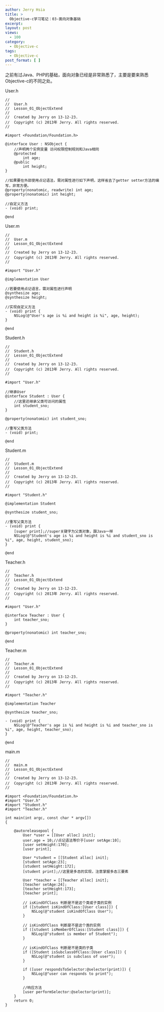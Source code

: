```yaml
---
author: Jerry Hsia
title: >
  Objective-c学习笔记：03-面向对象基础
excerpt:
layout: post
views:
  - 100
category:
  - Objective-c
tags:
  - Objective-c
post_format: [ ]
---
```

之前有过Java、PHP的基础，面向对象已经是非常熟悉了，主要是要来熟悉Objective-c的不同之处。

User.h

    //
    //  User.h
    //  Lesson_01_ObjectExtend
    //
    //  Created by Jerry on 13-12-23.
    //  Copyright (c) 2013年 Jerry. All rights reserved.
    //
    
    #import <Foundation/Foundation.h>
    
    @interface User : NSObject {
        //声明两个实例变量 访问权限控制规则和Java相同
        @protected
            int age;
        @public
            int height;
    }
    
    //如果要在外部使用点记语法，需对属性进行如下声明，这样省去了getter setter方法的编写，非常方便。
    @property(nonatomic, readwrite) int age;
    @property(nonatomic) int height;
    
    //自定义方法
    - (void) print;
    
    @end

User.m

    //
    //  User.m
    //  Lesson_01_ObjectExtend
    //
    //  Created by Jerry on 13-12-23.
    //  Copyright (c) 2013年 Jerry. All rights reserved.
    //
    
    #import "User.h"
    
    @implementation User
    
    //若要使用点记语言，需对属性进行声明
    @synthesize age;
    @synthesize height;
    
    //实现自定义方法
    - (void) print {
        NSLog(@"User's age is %i and height is %i", age, height);
    }
    
    @end

Student.h

    //
    //  Student.h
    //  Lesson_01_ObjectExtend
    //
    //  Created by Jerry on 13-12-23.
    //  Copyright (c) 2013年 Jerry. All rights reserved.
    //
    
    #import "User.h"
    
    //继承User
    @interface Student : User {
        //这里还继承父类可访问的属性
        int student_sno;
    }
    
    @property(nonatomic) int student_sno;
    
    //重写父类方法
    - (void) print;
    
    @end

Student.m

    //
    //  Student.m
    //  Lesson_01_ObjectExtend
    //
    //  Created by Jerry on 13-12-23.
    //  Copyright (c) 2013年 Jerry. All rights reserved.
    //
    
    #import "Student.h"
    
    @implementation Student
    
    @synthesize student_sno;
    
    //重写父类方法
    - (void) print {
        [super print];//super关键字为父类对象，跟Java一样
        NSLog(@"Student's age is %i and height is %i and student_sno is %i", age, height, student_sno);
    }
    
    @end

Teacher.h

    //
    //  Teacher.h
    //  Lesson_01_ObjectExtend
    //
    //  Created by Jerry on 13-12-23.
    //  Copyright (c) 2013年 Jerry. All rights reserved.
    //
    
    #import "User.h"
    
    @interface Teacher : User {
        int teacher_sno;
    }
    
    @property(nonatomic) int teacher_sno;
    
    @end

Teacher.m

    //
    //  Teacher.m
    //  Lesson_01_ObjectExtend
    //
    //  Created by Jerry on 13-12-23.
    //  Copyright (c) 2013年 Jerry. All rights reserved.
    //
    
    #import "Teacher.h"
    
    @implementation Teacher
    
    @synthesize teacher_sno;
    
    - (void) print {
        NSLog(@"Teacher's age is %i and height is %i and teacher_sno is %i", age, height, teacher_sno);
    }
    
    @end

main.m

    //
    //  main.m
    //  Lesson_01_ObjectExtend
    //
    //  Created by Jerry on 13-12-23.
    //  Copyright (c) 2013年 Jerry. All rights reserved.
    //
    
    #import <Foundation/Foundation.h>
    #import "User.h"
    #import "Student.h"
    #import "Teacher.h"
    
    int main(int argc, const char * argv[])
    {
    
        @autoreleasepool {
            User *user = [[User alloc] init];
            user.age = 10;//点记语法等价于[user setAge:10];
            [user setHeight:170];
            [user print];
    
            User *student = [[Student alloc] init];
            [student setAge:23];
            [student setHeight:172];
            [student print];//这里是多态的实现，注意掌握多态三要素
    
            User *teacher = [[Teacher alloc] init];
            [teacher setAge:24];
            [teacher setHeight:173];
            [teacher print];
    
            // isKindOfClass 判断是不是这个类或子类的实例
            if ([student isKindOfClass:[User class]]) {
                NSLog(@"student isKindOfClass User");
            }
    
            // isKindOfClass 判断是不是这个类的实例
            if ([student isMemberOfClass:[Student class]]) {
                NSLog(@"student is member of Student");
            }
    
            // isKindOfClass 判断是不是类的子类
            if ([Student isSubclassOfClass:[User class]]) {
                NSLog(@"student is subclass of user");
            }
    
            if ([user respondsToSelector:@selector(print)]) {
                NSLog(@"user can responds to print");
            }
    
            //响应方法
            [user performSelector:@selector(print)];
        }
        return 0;
    }

 